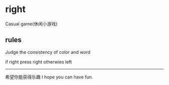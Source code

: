 # right
Casual game(休闲小游戏)

## rules

Judge the consistency of color and word

if right press right otherwies left

----------------------------------------
希望你能获得乐趣
I hope you can have fun.
